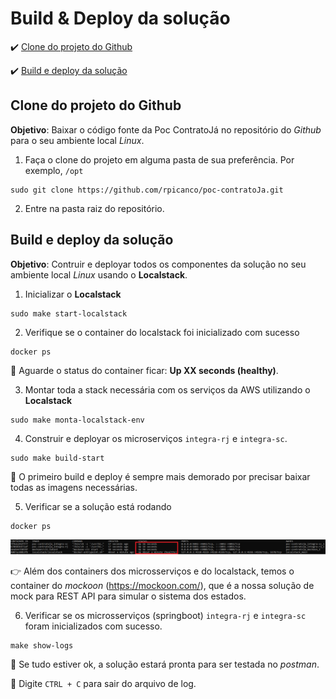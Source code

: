 <h1>Build & Deploy da solução</h1>

:heavy_check_mark: [Clone do projeto do Github](#clone-projeto-github)

:heavy_check_mark: [Build e deploy da solução](#build-deploy-solução)

## Clone do projeto do Github

**Objetivo**: Baixar o código fonte da Poc ContratoJá no repositório do _Github_ para o seu ambiente local _Linux_.

1. Faça o clone do projeto em alguma pasta de sua preferência. Por exemplo, `/opt`

```
sudo git clone https://github.com/rpicanco/poc-contratoJa.git
``` 

2. Entre na pasta raiz do repositório.

## Build e deploy da solução

**Objetivo**: Contruir e deployar todos os componentes da solução no seu ambiente local _Linux_ usando o **Localstack**.

1. Inicializar o **Localstack**

```
sudo make start-localstack
```

2. Verifique se o container do localstack foi inicializado com sucesso

```
docker ps
```

:loudspeaker: Aguarde o status do container ficar: **Up XX seconds (healthy)**.

3. Montar toda a stack necessária com os serviços da AWS utilizando o **Localstack**

```
sudo make monta-localstack-env
```

4. Construir e deployar os microserviços `integra-rj` e `integra-sc`.

```
sudo make build-start
```

:loudspeaker: O primeiro build e deploy é sempre mais demorado por precisar baixar todas as imagens necessárias.

5. Verificar se a solução está rodando

```
docker ps
```

<img src="/imagens/build-start-sucesso.png">

:point_right: Além dos containers dos microsserviços e do localstack, temos o container do _mockoon_ (https://mockoon.com/), que é a nossa solução de mock para REST API para simular o sistema dos estados.

6. Verificar se os microsserviços (springboot) `integra-rj` e `integra-sc` foram inicializados com sucesso. 

```
make show-logs
```

:loudspeaker: Se tudo estiver ok, a solução estará pronta para ser testada no _postman_.

:loudspeaker: Digite `CTRL + C` para sair do arquivo de log.